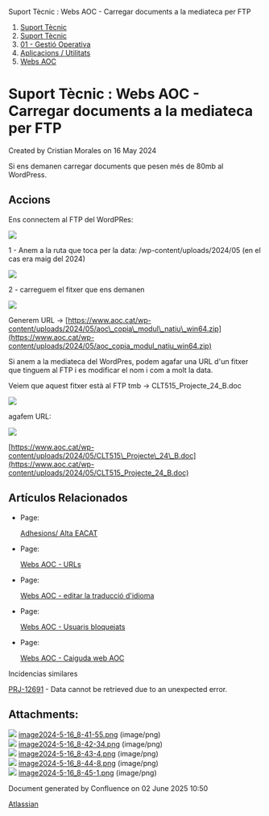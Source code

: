 Suport Tècnic : Webs AOC - Carregar documents a la mediateca per FTP  

1.  [Suport Tècnic](index.md)
2.  [Suport Tècnic](13893782.md)
3.  [01 - Gestió Operativa](26313391.md)
4.  [Aplicacions / Utilitats](41517088.md)
5.  [Webs AOC](Webs-AOC_81856274.md)

Suport Tècnic : Webs AOC - Carregar documents a la mediateca per FTP
====================================================================

Created by Cristian Morales on 16 May 2024

Si ens demanen carregar documents que pesen més de 80mb al WordPress.

Accions
-------

Ens connectem al FTP del WordPRes: 

![](attachments/100010457/100010458.png)

1 - Anem a la ruta que toca per la data: /wp-content/uploads/2024/05 (en el cas era maig del 2024)

![](attachments/100010457/100010459.png)

2 - carreguem el fitxer que ens demanen

![](attachments/100010457/100010460.png)

Generem URL → [https://www.aoc.cat/wp-content/uploads/2024/05/aoc\_copia\_modul\_natiu\_win64.zip](https://www.aoc.cat/wp-content/uploads/2024/05/aoc_copia_modul_natiu_win64.zip)

Si anem a la mediateca del WordPres, podem agafar una URL d'un fitxer que tinguem al FTP i es modificar el nom i com a molt la data.

Veiem que aquest fitxer està al FTP tmb → CLT515\_Projecte\_24\_B.doc

![](attachments/100010457/100010462.png)

agafem URL:

![](attachments/100010457/100010461.png)

[https://www.aoc.cat/wp-content/uploads/2024/05/CLT515\_Projecte\_24\_B.doc](https://www.aoc.cat/wp-content/uploads/2024/05/CLT515_Projecte_24_B.doc)

  

  

Artículos Relacionados
----------------------

*   Page:
    
    [Adhesions/ Alta EACAT](/pages/viewpage.action?pageId=26313473)
    
*   Page:
    
    [Webs AOC - URLs](/display/SII/Webs+AOC+-+URLs)
    
*   Page:
    
    [Webs AOC - editar la traducció d'idioma](/pages/viewpage.action?pageId=118555158)
    
*   Page:
    
    [Webs AOC - Usuaris bloquejats](/display/SII/Webs+AOC+-+Usuaris+bloquejats)
    
*   Page:
    
    [Webs AOC - Caiguda web AOC](/display/SII/Webs+AOC+-+Caiguda+web+AOC)
    

  

Incidencias similares

[PRJ-12691](https://contacte.aoc.cat/browse/PRJ-12691?src=confmacro) - Data cannot be retrieved due to an unexpected error.

  

  

Attachments:
------------

![](images/icons/bullet_blue.gif) [image2024-5-16\_8-41-55.png](attachments/100010457/100010458.png) (image/png)  
![](images/icons/bullet_blue.gif) [image2024-5-16\_8-42-34.png](attachments/100010457/100010459.png) (image/png)  
![](images/icons/bullet_blue.gif) [image2024-5-16\_8-43-4.png](attachments/100010457/100010460.png) (image/png)  
![](images/icons/bullet_blue.gif) [image2024-5-16\_8-44-8.png](attachments/100010457/100010461.png) (image/png)  
![](images/icons/bullet_blue.gif) [image2024-5-16\_8-45-1.png](attachments/100010457/100010462.png) (image/png)  

Document generated by Confluence on 02 June 2025 10:50

[Atlassian](http://www.atlassian.com/)